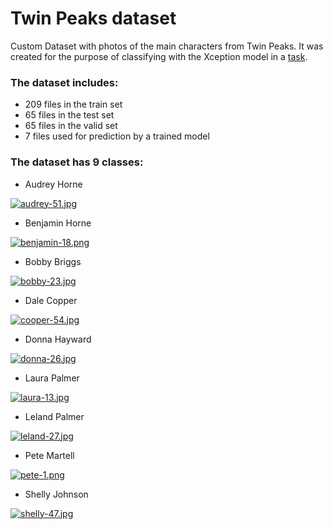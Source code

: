 # Twin Peaks dataset

Custom Dataset with photos of the main characters from Twin Peaks. 
It was created for the purpose of classifying with the Xception model in a [task](https://github.com/tdxa/Machine-learning-course/blob/main/Xception.ipynb).

### The dataset includes:
- 209 files in the train set
- 65 files in the test set
- 65 files in the valid set
- 7 files used for prediction by a trained model

### The dataset has 9 classes:
- Audrey Horne 

[![audrey-51.jpg](https://i.postimg.cc/MHLr9YzF/audrey-51.jpg)](https://postimg.cc/YL139YG6)

- Benjamin Horne

[![benjamin-18.png](https://i.postimg.cc/Nf0NZSV2/benjamin-18.png)](https://postimg.cc/5jZqC7ff)


- Bobby Briggs


[![bobby-23.jpg](https://i.postimg.cc/zDQWXQvg/bobby-23.jpg)](https://postimg.cc/kDxDTfxJ)


- Dale Copper

[![cooper-54.jpg](https://i.postimg.cc/mZ13M40w/cooper-54.jpg)](https://postimg.cc/DmFbk9fJ)


- Donna Hayward


[![donna-26.jpg](https://i.postimg.cc/3R4GgjbR/donna-26.jpg)](https://postimg.cc/WFVtVZVL)


- Laura Palmer

[![laura-13.jpg](https://i.postimg.cc/667sv7Wm/laura-13.jpg)](https://postimg.cc/23fXpSBQ)



- Leland Palmer


[![leland-27.jpg](https://i.postimg.cc/26QkRV1G/leland-27.jpg)](https://postimg.cc/cgJyf1Mt)


- Pete Martell

[![pete-1.png](https://i.postimg.cc/Vv7cmMmq/pete-1.png)](https://postimg.cc/q6CFGNtq)


- Shelly Johnson


[![shelly-47.jpg](https://i.postimg.cc/mDXdrS1g/shelly-47.jpg)](https://postimg.cc/1nF0CwKk)

